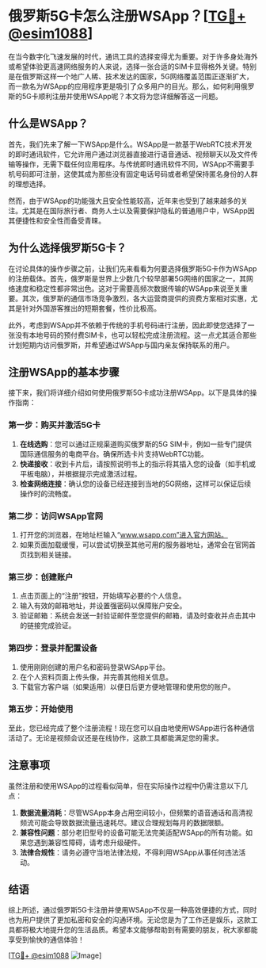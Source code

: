 # 俄罗斯5G卡怎么注册WSApp？[[TG💪+ @esim1088](https://t.me/s/esim1088)]

在当今数字化飞速发展的时代，通讯工具的选择变得尤为重要。对于许多身处海外或希望体验更高速网络服务的人来说，选择一张合适的SIM卡显得格外关键。特别是在俄罗斯这样一个地广人稀、技术发达的国家，5G网络覆盖范围正逐渐扩大，而一款名为WSApp的应用程序更是吸引了众多用户的目光。那么，如何利用俄罗斯的5G卡顺利注册并使用WSApp呢？本文将为您详细解答这一问题。

## 什么是WSApp？

首先，我们先来了解一下WSApp是什么。WSApp是一款基于WebRTC技术开发的即时通讯软件，它允许用户通过浏览器直接进行语音通话、视频聊天以及文件传输等操作，无需下载任何应用程序。与传统即时通讯软件不同，WSApp不需要手机号码即可注册，这使其成为那些没有固定电话号码或者希望保持匿名身份的人群的理想选择。

然而，由于WSApp的功能强大且安全性能较高，近年来也受到了越来越多的关注。尤其是在国际旅行者、商务人士以及需要保护隐私的普通用户中，WSApp因其便捷性和安全性而备受青睐。

## 为什么选择俄罗斯5G卡？

在讨论具体的操作步骤之前，让我们先来看看为何要选择俄罗斯5G卡作为WSApp的注册载体。首先，俄罗斯是世界上少数几个较早部署5G网络的国家之一，其网络速度和稳定性都非常出色。这对于需要高频次数据传输的WSApp来说至关重要。其次，俄罗斯的通信市场竞争激烈，各大运营商提供的资费方案相对实惠，尤其是针对外国游客推出的短期套餐，性价比极高。

此外，考虑到WSApp并不依赖于传统的手机号码进行注册，因此即使您选择了一张没有本地号码的预付费SIM卡，也可以轻松完成注册流程。这一点尤其适合那些计划短期内访问俄罗斯，并希望通过WSApp与国内亲友保持联系的用户。

## 注册WSApp的基本步骤

接下来，我们将详细介绍如何使用俄罗斯5G卡成功注册WSApp。以下是具体的操作指南：

### 第一步：购买并激活5G卡

1. **在线选购**：您可以通过正规渠道购买俄罗斯的5G SIM卡，例如一些专门提供国际通信服务的电商平台。确保所选卡片支持WebRTC功能。
2. **快递接收**：收到卡片后，请按照说明书上的指示将其插入您的设备（如手机或平板电脑），并根据提示完成激活过程。
3. **检查网络连接**：确认您的设备已经连接到当地的5G网络，这样可以保证后续操作时的流畅度。

### 第二步：访问WSApp官网

1. 打开您的浏览器，在地址栏输入“www.wsapp.com”进入官方网站。
2. 如果页面加载缓慢，可以尝试切换至其他可用的服务器地址，通常会在官网首页找到相关链接。

### 第三步：创建账户

1. 点击页面上的“注册”按钮，开始填写必要的个人信息。
2. 输入有效的邮箱地址，并设置强密码以保障账户安全。
3. 验证邮箱：系统会发送一封验证邮件至您提供的邮箱，请及时查收并点击其中的链接完成验证。

### 第四步：登录并配置设备

1. 使用刚刚创建的用户名和密码登录WSApp平台。
2. 在个人资料页面上传头像，并完善其他相关信息。
3. 下载官方客户端（如果适用）以便日后更方便地管理和使用您的账户。

### 第五步：开始使用

至此，您已经完成了整个注册流程！现在您可以自由地使用WSApp进行各种通信活动了。无论是视频会议还是在线协作，这款工具都能满足您的需求。

## 注意事项

虽然注册和使用WSApp的过程看似简单，但在实际操作过程中仍需注意以下几点：

1. **数据流量消耗**：尽管WSApp本身占用空间较小，但频繁的语音通话和高清视频流可能会导致数据流量迅速耗尽。建议合理规划每月的数据限额。
2. **兼容性问题**：部分老旧型号的设备可能无法完美适配WSApp的所有功能。如果您遇到兼容性障碍，请考虑升级硬件。
3. **法律合规性**：请务必遵守当地法律法规，不得利用WSApp从事任何违法活动。

## 结语

综上所述，通过俄罗斯5G卡注册并使用WSApp不仅是一种高效便捷的方式，同时也为用户提供了更加私密和安全的沟通环境。无论您是为了工作还是娱乐，这款工具都将极大地提升您的生活品质。希望本文能够帮助到有需要的朋友，祝大家都能享受到愉快的通信体验！

[[TG💪+ @esim1088](https://t.me/s/esim1088) ![Image](https://i.postimg.cc/4NQfJmqS/Snipaste-2025-05-13-00-14-12.png)]